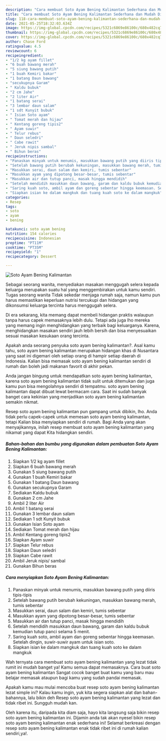 ```yaml
---
description: "Cara membuat Soto Ayam Bening Kalimantan Sederhana dan Mudah Dibuat"
title: "Cara membuat Soto Ayam Bening Kalimantan Sederhana dan Mudah Dibuat"
slug: 118-cara-membuat-soto-ayam-bening-kalimantan-sederhana-dan-mudah-dibuat
date: 2021-05-25T18:32:03.634Z
image: https://img-global.cpcdn.com/recipes/5321c6869e86100c/680x482cq70/soto-ayam-bening-kalimantan-foto-resep-utama.jpg
thumbnail: https://img-global.cpcdn.com/recipes/5321c6869e86100c/680x482cq70/soto-ayam-bening-kalimantan-foto-resep-utama.jpg
cover: https://img-global.cpcdn.com/recipes/5321c6869e86100c/680x482cq70/soto-ayam-bening-kalimantan-foto-resep-utama.jpg
author: Chase Ford
ratingvalue: 4.5
reviewcount: 6
recipeingredient:
- "1/2 kg ayam fillet"
- "6 buah bawang merah"
- "5 siung bawang putih"
- "1 buah Kemiri bakar"
- "1 batang Daun bawang"
- "secukupnya Garam"
- " Kaldu bubuk"
- "2 cm Jahe"
- "2 liter Air"
- "1 batang serai"
- "3 lembar daun salam"
- "1 sdt Kunyit bubuk"
- " Isian Soto ayam"
- " Tomat merah dan hijau"
- " Kentang goreng tipis2"
- " Ayam suwir"
- " Telur rebus"
- " Daun seledri"
- " Cabe rawit"
- " Jeruk nipis sambal"
- " Bihun beras"
recipeinstructions:
- "Panaskan minyak untuk menumis, masukkan bawang putih yang diiris tipis-tipis"
- "Setelah bawang putih berubah kekuningan, masukkan bawang merah, tumis sebentar"
- "Masukkan serai, daun salam dan kemiri, tumis sebentar"
- "Masukkan ayam yang dipotong besar-besar, tumis sebentar"
- "Masukkan air dan tutup panci, masak hingga mendidih"
- "Setelah mendidih masukkan daun bawang, garam dan kaldu bubuk kemudian tutup panci selama 5 menit."
- "Saring kuah soto, ambil ayam dan goreng sebentar hingga keemasan. Setelah dingin, suwir-suwir ayam untuk isian soto."
- "Siapkan isian ke dalam mangkuk dan tuang kuah soto ke dalam mangkuk"
categories:
- Resep
tags:
- soto
- ayam
- bening

katakunci: soto ayam bening 
nutrition: 154 calories
recipecuisine: Indonesian
preptime: "PT11M"
cooktime: "PT35M"
recipeyield: "1"
recipecategory: Dessert

---
```



![Soto Ayam Bening Kalimantan](https://img-global.cpcdn.com/recipes/5321c6869e86100c/680x482cq70/soto-ayam-bening-kalimantan-foto-resep-utama.jpg)

Sebagai seorang wanita, menyediakan masakan menggugah selera kepada keluarga merupakan suatu hal yang menggembirakan untuk kamu sendiri. Tugas seorang  wanita Tidak sekedar menjaga rumah saja, namun kamu pun harus memastikan keperluan nutrisi tercukupi dan hidangan yang dikonsumsi keluarga tercinta harus menggugah selera.

Di era  sekarang, kita memang dapat membeli hidangan praktis walaupun tanpa harus capek memasaknya lebih dulu. Tetapi ada juga lho mereka yang memang ingin menghidangkan yang terbaik bagi keluarganya. Karena, menghidangkan masakan sendiri jauh lebih bersih dan bisa menyesuaikan sesuai masakan kesukaan orang tercinta. 



Apakah anda seorang penyuka soto ayam bening kalimantan?. Asal kamu tahu, soto ayam bening kalimantan merupakan hidangan khas di Nusantara yang saat ini digemari oleh setiap orang di hampir setiap daerah di Indonesia. Kalian bisa memasak soto ayam bening kalimantan sendiri di rumah dan boleh jadi makanan favorit di akhir pekan.

Anda jangan bingung untuk mendapatkan soto ayam bening kalimantan, karena soto ayam bening kalimantan tidak sulit untuk ditemukan dan juga kamu pun bisa mengolahnya sendiri di tempatmu. soto ayam bening kalimantan dapat dibuat lewat bermacam cara. Saat ini sudah banyak banget cara kekinian yang menjadikan soto ayam bening kalimantan semakin nikmat.

Resep soto ayam bening kalimantan pun gampang untuk dibikin, lho. Anda tidak perlu capek-capek untuk memesan soto ayam bening kalimantan, tetapi Kalian bisa menyiapkan sendiri di rumah. Bagi Anda yang akan menyajikannya, inilah resep membuat soto ayam bening kalimantan yang nikamat yang dapat Kita hidangkan sendiri.

<!--inarticleads1-->

##### Bahan-bahan dan bumbu yang digunakan dalam pembuatan Soto Ayam Bening Kalimantan:

1. Siapkan 1/2 kg ayam fillet
1. Siapkan 6 buah bawang merah
1. Gunakan 5 siung bawang putih
1. Gunakan 1 buah Kemiri bakar
1. Gunakan 1 batang Daun bawang
1. Gunakan secukupnya Garam
1. Sediakan  Kaldu bubuk
1. Gunakan 2 cm Jahe
1. Ambil 2 liter Air
1. Ambil 1 batang serai
1. Gunakan 3 lembar daun salam
1. Sediakan 1 sdt Kunyit bubuk
1. Gunakan  Isian Soto ayam
1. Sediakan  Tomat merah dan hijau
1. Ambil  Kentang goreng tipis2
1. Siapkan  Ayam suwir
1. Siapkan  Telur rebus
1. Siapkan  Daun seledri
1. Siapkan  Cabe rawit
1. Ambil  Jeruk nipis/ sambal
1. Gunakan  Bihun beras




<!--inarticleads2-->

##### Cara menyiapkan Soto Ayam Bening Kalimantan:

1. Panaskan minyak untuk menumis, masukkan bawang putih yang diiris tipis-tipis
1. Setelah bawang putih berubah kekuningan, masukkan bawang merah, tumis sebentar
1. Masukkan serai, daun salam dan kemiri, tumis sebentar
1. Masukkan ayam yang dipotong besar-besar, tumis sebentar
1. Masukkan air dan tutup panci, masak hingga mendidih
1. Setelah mendidih masukkan daun bawang, garam dan kaldu bubuk kemudian tutup panci selama 5 menit.
1. Saring kuah soto, ambil ayam dan goreng sebentar hingga keemasan. Setelah dingin, suwir-suwir ayam untuk isian soto.
1. Siapkan isian ke dalam mangkuk dan tuang kuah soto ke dalam mangkuk




Wah ternyata cara membuat soto ayam bening kalimantan yang lezat tidak rumit ini mudah banget ya! Kamu semua dapat memasaknya. Cara buat soto ayam bening kalimantan Sangat cocok banget buat kamu yang baru mau belajar memasak ataupun bagi kamu yang sudah pandai memasak.

Apakah kamu mau mulai mencoba buat resep soto ayam bening kalimantan lezat simple ini? Kalau kamu ingin, yuk kita segera siapkan alat dan bahan-bahannya, lalu bikin deh Resep soto ayam bening kalimantan yang lezat dan tidak ribet ini. Sungguh mudah kan. 

Oleh karena itu, daripada kita diam saja, hayo kita langsung saja bikin resep soto ayam bening kalimantan ini. Dijamin anda tak akan nyesel bikin resep soto ayam bening kalimantan enak sederhana ini! Selamat berkreasi dengan resep soto ayam bening kalimantan enak tidak ribet ini di rumah kalian sendiri,ya!.

